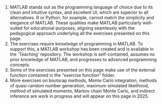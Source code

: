 1. MATLAB stands out as the programming language of choice due to its clean and intuitive syntax, and excellent UI, which are superior to all alternatives. R or Python, for example, cannot match the simplicity and elegance of MATLAB. These qualities make MATLAB particularly well-suited for educational purposes, aligning seamlessly with the pedagogical approach underlying all the exercises presented on this page.
2. The exercises require knowledge of programming in MATLAB. To support this, a MATLAB workshop has been created and is available in the 'Teaching' repository. The workshop is self-contained, assumes no prior knowledge of MATLAB, and progresses to advanced programming concepts.
3. Some of the exercises presented on this page make use of the external function contained in the "exercise function" folder.
4. More exercises on bootsrap methods, Monte Carlo integration, methods of quasi-random number generation, maximum simulated likelihood, method of simulated moments, Markov chain Monte Carlo, and indirect inference are work in progress and will appear on this page in 2025.
